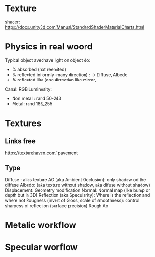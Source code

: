 # Texture

shader: https://docs.unity3d.com/Manual/StandardShaderMaterialCharts.html





# Physics in real woord

Typical object avechave light  on object do:
- % absorbed (not reemited)
- % reflected iniformly (many direction) : -> Diffuse, Albedo
- % reflected like  (one dirrection like mirror, 

Canal: RGB
Luminosity:
- Non metal : rand 50-243
- Metal: rand 186_255



# Textures

## Links free
https://texturehaven.com/
pavement

## Type
Diffuse : alias texture
AO (aka Ambient Occlusion): only shadow od the diffuse
Albedo: (aka texture without shadow, aka difuse without shadow)
Displacement: Geometry modification
Normal: Normal map (like bump or depth but in 3D)
Reflection (aka Specularity):  Where is the reflection and where not
Rougness (invert of Gloss, scale of smoothness):  control sharpess of reflection (surface precision)
Rough Ao

# Metalic workflow

# Specular worflow
